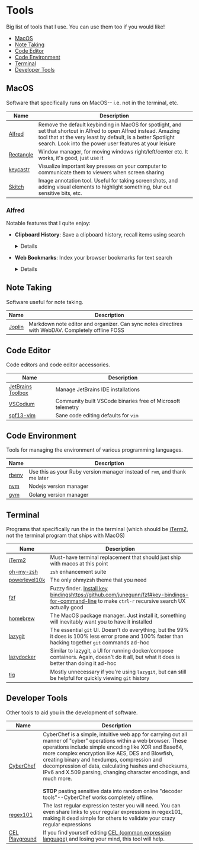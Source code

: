 # Tools

Big list of tools that I use. You can use them too if you would like!

* [MacOS](#MacOS)
* [Note Taking](#Note-Taking)
* [Code Editor](#Code-Editor)
* [Code Environment](#Code-Environment)
* [Terminal](#Terminal)
* [Developer Tools](#Developer-Tools)

## MacOS

Software that specifically runs on MacOS-- i.e. not in the terminal, etc.

| Name | Description |
|---|---|
| [Alfred](https://www.alfredapp.com) | Remove the default keybinding in MacOS for spotlight, and set that shortcut in Alfred to open Alfred instead. Amazing tool that at the very least by default, is a better Spotlight search. Look into the power user features at your leisure |
| [Rectangle](https://rectangleapp.com) | Window manager, for moving windows right/left/center etc. It works, it's good, just use it |
| [keycastr](https://github.com/keycastr/keycastr) | Visualize important key presses on your computer to communicate them to viewers when screen sharing |
| [Skitch](https://apps.apple.com/us/app/skitch-snap-mark-up-share/id425955336?mt=12) | Image annotation tool. Useful for taking screenshots, and adding visual elements to highlight something, blur out sensitive bits, etc. |

### Alfred

Notable features that I quite enjoy:

- **Clipboard History**: Save a clipboard history, recall items using search
    
    <details>

    |   |   |
    |---|---|
    | Configuration options | ![Alfred clipboard history](alfred-clipboard-history-configuration.png) |
    | Search and preview items in clipboard history (`enter`` pastes the selected item). Even works with images! | ![Alfred clipboard history search and preview](alfred-clipboard-history-search.png) |

    </details>

- **Web Bookmarks**: Index your browser bookmarks for text search

    <details>

    |   |   |
    |---|---|
    | Configuration options | ![Alfred web bookmarks configuration](alfred-web-bookmarks-configuration.png)
    | Search for bookmarks | ![Alfred web bookmarks search](alfred-web-bookmarks-search.png) |

    </details>

## Note Taking

Software useful for note taking.

| Name | Description |
|---|---|
| [Joplin](https://joplinapp.org) | Markdown note editor and organizer. Can sync notes directires with WebDAV. Completely offline FOSS |

## Code Editor

Code editors and code editor accessories.

| Name | Description |
|---|---|
| [JetBrains Toolbox](https://www.jetbrains.com/toolbox-app/) | Manage JetBrains IDE installations |
| [VSCodium](https://vscodium.com) | Community built VSCode binaries free of Microsoft telemetry |
| [spf13-vim](https://vim.spf13.com) | Sane code editing defaults for `vim` |

## Code Environment

Tools for managing the environment of various programming languages.

| Name | Description |
|---|---|
| [rbenv](https://github.com/rbenv/rbenv) | Use this as your Ruby version manager instead of `rvm`, and thank me later |
| [nvm](https://github.com/nvm-sh/nvm) | Nodejs version manager |
| [gvm](https://github.com/moovweb/gvm) | Golang version manager |

## Terminal

Programs that specifically run the in the terminal (which should be [iTerm2](https://iterm2.com), not the terminal program that ships with MacOS)

| Name | Description |
|---|---|
| [iTerm2](https://iterm2.com) | Must-have terminal replacement that should just ship with macos at this point |
| [oh-my-zsh](https://ohmyz.sh) | `zsh` enhancement suite |
| [powerlevel10k](https://github.com/romkatv/powerlevel10k) | The only ohmyzsh theme that you need |
| [fzf](https://github.com/junegunn/fzf) | Fuzzy finder. [Install key bindings](https://github.com/junegunn/fzf#key-bindings-for-command-line)https://github.com/junegunn/fzf#key-bindings-for-command-line to make `ctrl-r` recursive search UX actually good |
| [homebrew](https://brew.sh) | The MacOS package manager. Just install it, something will inevitably want you to have it installed |
| [lazygit](https://github.com/jesseduffield/lazygit) | The essential `git` UI. Doesn't do everything, but the 99% it does is 100% less error prone and 100% faster than hacking together `git` commands ad-hoc |
| [lazydocker](https://github.com/jesseduffield/lazydocker) | Similar to lazygit, a UI for running docker/compose containers. Again, doesn't do it all, but what it does is better than doing it ad-hoc |
| [tig](https://github.com/jonas/tig) | Mostly unnecessary if you're using `lazygit`, but can still be helpful for quickly viewing `git` history |

## Developer Tools

Other tools to aid you in the development of software.

| Name | Description |
|---|---|
| [CyberChef](https://github.com/gchq/CyberChef) | CyberChef is a simple, intuitive web app for carrying out all manner of "cyber" operations within a web browser. These operations include simple encoding like XOR and Base64, more complex encryption like AES, DES and Blowfish, creating binary and hexdumps, compression and decompression of data, calculating hashes and checksums, IPv6 and X.509 parsing, changing character encodings, and much more.<br><br>**STOP** pasting sensitive data into random online "decoder tools"--CyberChef works completely offline. |
| [regex101](https://regex101.com) | The last regular expression tester you will need. You can even share links to your regular expressions in regex101, making it dead simple for others to validate your crazy regular expressions |
| [CEL Playground](https://playcel.undistro.io) | If you find yourself editing [CEL (common expression language)](https://github.com/google/cel-spec) and losing your mind, this tool will help. |

